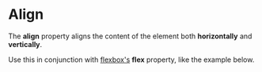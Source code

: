 # Align

The **align** property aligns the content of the element both **horizontally** and **vertically**.

Use this in conjunction with [flexbox's](/docs/utilities/flexbox) **flex** property, like the example below.